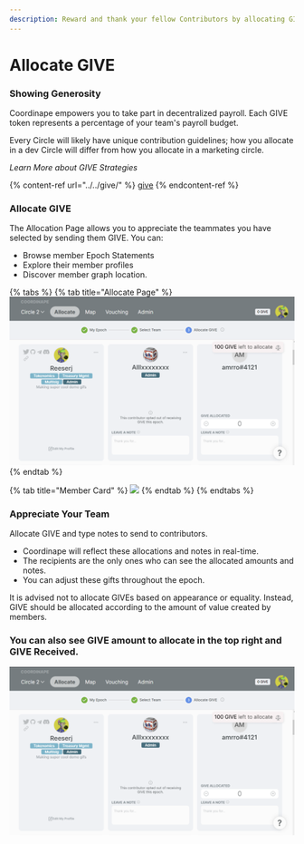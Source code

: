 ```yaml
---
description: Reward and thank your fellow Contributors by allocating GIVE
---
```


# Allocate GIVE

### Showing Generosity

Coordinape empowers you to take part in decentralized payroll. Each GIVE token represents a percentage of your team's payroll budget.

Every Circle will likely have unique contribution guidelines; how you allocate in a dev Circle will differ from how you allocate in a marketing circle.

_Learn More about GIVE Strategies_

{% content-ref url="../../give/" %}
[give](../../give/)
{% endcontent-ref %}

### Allocate GIVE

The Allocation Page allows you to appreciate the teammates you have selected by sending them GIVE. You can:

* Browse member Epoch Statements
* Explore their member profiles
* Discover member graph location.

{% tabs %}
{% tab title="Allocate Page" %}
![](<../../../.gitbook/assets/image (17).png>)
{% endtab %}

{% tab title="Member Card" %}
![](../../../images/How\_to\_Coordinape15.jpg)
{% endtab %}
{% endtabs %}

### Appreciate Your Team

Allocate GIVE and type notes to send to contributors.

* Coordinape will reflect these allocations and notes in real-time.
* The recipients are the only ones who can see the allocated amounts and notes.
* You can adjust these gifts throughout the epoch.

It is advised not to allocate GIVEs based on appearance or equality. Instead, GIVE should be allocated according to the amount of value created by members.

### You can also see GIVE amount to allocate in the top right and GIVE Received.

![](<../../../.gitbook/assets/image (10).png>)
